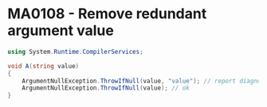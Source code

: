 # MA0108 - Remove redundant argument value

````c#
using System.Runtime.CompilerServices;

void A(string value)
{
    ArgumentNullException.ThrowIfNull(value, "value"); // report diagnostic
    ArgumentNullException.ThrowIfNull(value); // ok
}
````
